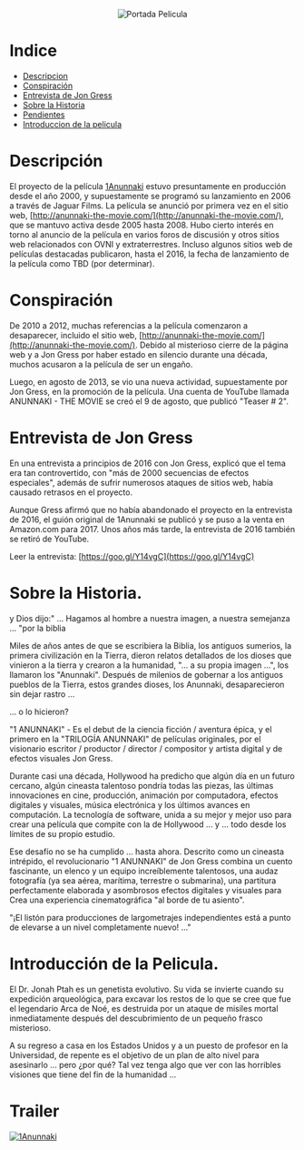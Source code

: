 <p align="center">
  <img src="https://www.bibliotecapleyades.net/imagenes_sumeranu/anu59_01.jpg" alt="Portada Pelicula"/>
</p>

# Indice
-  [Descripcion](#Descripción)
 - [Conspiración](#Conspiración)
 - [Entrevista de Jon Gress](#entrevista-de-jon-gress)
 - [Sobre la Historia](#sobre-la-historia)
 - [Pendientes](#pendientes)
 - [Introduccion de la pelicula](#Introducción-de-la-Pelicula)


# Descripción
 El proyecto de la película [1Anunnaki](#) estuvo presuntamente en producción desde el año 2000, y supuestamente se programó su lanzamiento en 2006 a través de Jaguar Films. La película se anunció por primera vez en el sitio web, [http://anunnaki-the-movie.com/](http://anunnaki-the-movie.com/), que se mantuvo activa desde 2005 hasta 2008. Hubo cierto interés en torno al anuncio de la película en varios foros de discusión y otros sitios web relacionados con OVNI y extraterrestres. Incluso algunos sitios web de películas destacadas publicaron, hasta el 2016, la fecha de lanzamiento de la película como TBD (por determinar).

# Conspiración
 De 2010 a 2012, muchas referencias a la película comenzaron a desaparecer, incluido el sitio web, [http://anunnaki-the-movie.com/](http://anunnaki-the-movie.com/). Debido al misterioso cierre de la página web y a Jon Gress por haber estado en silencio durante una década, muchos acusaron a la película de ser un engaño.

 Luego, en agosto de 2013, se vio una nueva actividad, supuestamente por Jon Gress, en la promoción de la película. Una cuenta de YouTube llamada ANUNNAKI - THE MOVIE se creó el 9 de agosto, que publicó "Teaser # 2". 

# Entrevista de Jon Gress
En una entrevista a principios de 2016 con Jon Gress, explicó que el tema era tan controvertido, con "más de 2000 secuencias de efectos especiales", además de sufrir numerosos ataques de sitios web, había causado retrasos en el proyecto.

Aunque Gress afirmó que no había abandonado el proyecto en la entrevista de 2016, el guión original de 1Anunnaki se publicó y se puso a la venta en Amazon.com para 2017. Unos años más tarde, la entrevista de 2016 también se retiró de YouTube.

Leer la entrevista: [https://goo.gl/Y14vgC](https://goo.gl/Y14vgC)

# Sobre la Historia.
y Dios dijo:" ... Hagamos al hombre a nuestra imagen, a nuestra semejanza ... "por la biblia

Miles de años antes de que se escribiera la Biblia, los antiguos sumerios, la primera civilización en la Tierra, dieron relatos detallados de los dioses que vinieron a la tierra y crearon a la humanidad, "... a su propia imagen ...", los llamaron los "Anunnaki". Después de milenios de gobernar a los antiguos pueblos de la Tierra, estos grandes dioses, los Anunnaki, desaparecieron sin dejar rastro ...

... o lo hicieron?

"1 ANUNNAKI" - Es el debut de la ciencia ficción / aventura épica, y el primero en la "TRILOGÍA ANUNNAKI" de películas originales, por el visionario escritor / productor / director / compositor y artista digital y de efectos visuales Jon Gress.

Durante casi una década, Hollywood ha predicho que algún día en un futuro cercano, algún cineasta talentoso pondría todas las piezas, las últimas innovaciones en cine, producción, animación por computadora, efectos digitales y visuales, música electrónica y los últimos avances en computación. La tecnología de software, unida a su mejor y mejor uso para crear una película que compite con la de Hollywood ... y ... todo desde los límites de su propio estudio.

Ese desafío no se ha cumplido ... hasta ahora. Descrito como un cineasta intrépido, el revolucionario "1 ANUNNAKI" de Jon Gress combina un cuento fascinante, un elenco y un equipo increíblemente talentosos, una audaz fotografía (ya sea aérea, marítima, terrestre o submarina), una partitura perfectamente elaborada y asombrosos efectos digitales y visuales para Crea una experiencia cinematográfica "al borde de tu asiento".

"¡El listón para producciones de largometrajes independientes está a punto de elevarse a un nivel completamente nuevo! ..."


# Introducción de la Pelicula.
El Dr. Jonah Ptah es un genetista evolutivo. Su vida se invierte cuando su expedición arqueológica, para excavar los restos de lo que se cree que fue el legendario Arca de Noé, es destruida por un ataque de misiles mortal inmediatamente después del descubrimiento de un pequeño frasco misterioso.

 A su regreso a casa en los Estados Unidos y a un puesto de profesor en la Universidad, de repente es el objetivo de un plan de alto nivel para asesinarlo ... pero ¿por qué? Tal vez tenga algo que ver con las horribles visiones que tiene del fin de la humanidad ...

 # Trailer
 [![1Anunnaki](https://img.youtube.com/vi/TRskm_DPkLg/0.jpg)](https://www.youtube.com/watch?v=TRskm_DPkLg)

